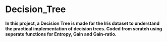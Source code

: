 # Decision_Tree

**In this project, a Decision Tree is made for the Iris dataset to understand the practical implementation of decision trees.
Coded from scratch using seperate functions for Entropy, Gain and Gain-ratio.**


